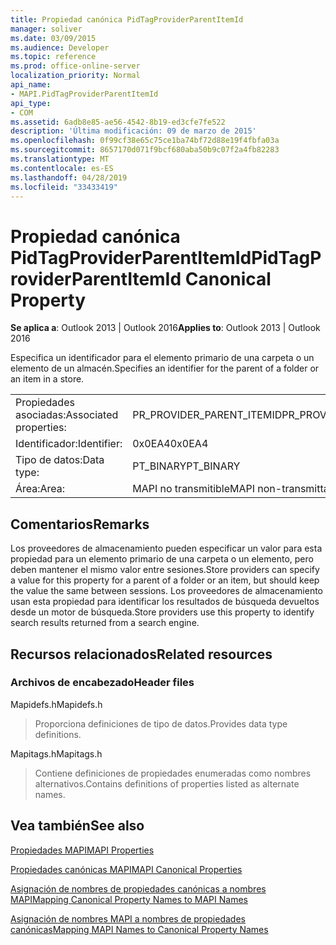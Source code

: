 ```yaml
---
title: Propiedad canónica PidTagProviderParentItemId
manager: soliver
ms.date: 03/09/2015
ms.audience: Developer
ms.topic: reference
ms.prod: office-online-server
localization_priority: Normal
api_name:
- MAPI.PidTagProviderParentItemId
api_type:
- COM
ms.assetid: 6adb8e85-ae56-4542-8b19-ed3cfe7fe522
description: 'Última modificación: 09 de marzo de 2015'
ms.openlocfilehash: 0f99cf38e65c75ce1ba74bf72d88e19f4fbfa03a
ms.sourcegitcommit: 8657170d071f9bcf680aba50b9c07f2a4fb82283
ms.translationtype: MT
ms.contentlocale: es-ES
ms.lasthandoff: 04/28/2019
ms.locfileid: "33433419"
---
```

# <a name="pidtagproviderparentitemid-canonical-property"></a><span data-ttu-id="5fecb-103">Propiedad canónica PidTagProviderParentItemId</span><span class="sxs-lookup"><span data-stu-id="5fecb-103">PidTagProviderParentItemId Canonical Property</span></span>

  
  
<span data-ttu-id="5fecb-104">**Se aplica a**: Outlook 2013 | Outlook 2016</span><span class="sxs-lookup"><span data-stu-id="5fecb-104">**Applies to**: Outlook 2013 | Outlook 2016</span></span> 
  
<span data-ttu-id="5fecb-105">Especifica un identificador para el elemento primario de una carpeta o un elemento de un almacén.</span><span class="sxs-lookup"><span data-stu-id="5fecb-105">Specifies an identifier for the parent of a folder or an item in a store.</span></span>
  
|||
|:-----|:-----|
|<span data-ttu-id="5fecb-106">Propiedades asociadas:</span><span class="sxs-lookup"><span data-stu-id="5fecb-106">Associated properties:</span></span>  <br/> |<span data-ttu-id="5fecb-107">PR_PROVIDER_PARENT_ITEMID</span><span class="sxs-lookup"><span data-stu-id="5fecb-107">PR_PROVIDER_PARENT_ITEMID</span></span>  <br/> |
|<span data-ttu-id="5fecb-108">Identificador:</span><span class="sxs-lookup"><span data-stu-id="5fecb-108">Identifier:</span></span>  <br/> |<span data-ttu-id="5fecb-109">0x0EA4</span><span class="sxs-lookup"><span data-stu-id="5fecb-109">0x0EA4</span></span>  <br/> |
|<span data-ttu-id="5fecb-110">Tipo de datos:</span><span class="sxs-lookup"><span data-stu-id="5fecb-110">Data type:</span></span>  <br/> |<span data-ttu-id="5fecb-111">PT_BINARY</span><span class="sxs-lookup"><span data-stu-id="5fecb-111">PT_BINARY</span></span>  <br/> |
|<span data-ttu-id="5fecb-112">Área:</span><span class="sxs-lookup"><span data-stu-id="5fecb-112">Area:</span></span>  <br/> |<span data-ttu-id="5fecb-113">MAPI no transmitible</span><span class="sxs-lookup"><span data-stu-id="5fecb-113">MAPI non-transmittable</span></span>  <br/> |
   
## <a name="remarks"></a><span data-ttu-id="5fecb-114">Comentarios</span><span class="sxs-lookup"><span data-stu-id="5fecb-114">Remarks</span></span>

<span data-ttu-id="5fecb-115">Los proveedores de almacenamiento pueden especificar un valor para esta propiedad para un elemento primario de una carpeta o un elemento, pero deben mantener el mismo valor entre sesiones.</span><span class="sxs-lookup"><span data-stu-id="5fecb-115">Store providers can specify a value for this property for a parent of a folder or an item, but should keep the value the same between sessions.</span></span> <span data-ttu-id="5fecb-116">Los proveedores de almacenamiento usan esta propiedad para identificar los resultados de búsqueda devueltos desde un motor de búsqueda.</span><span class="sxs-lookup"><span data-stu-id="5fecb-116">Store providers use this property to identify search results returned from a search engine.</span></span>
  
## <a name="related-resources"></a><span data-ttu-id="5fecb-117">Recursos relacionados</span><span class="sxs-lookup"><span data-stu-id="5fecb-117">Related resources</span></span>

### <a name="header-files"></a><span data-ttu-id="5fecb-118">Archivos de encabezado</span><span class="sxs-lookup"><span data-stu-id="5fecb-118">Header files</span></span>

<span data-ttu-id="5fecb-119">Mapidefs.h</span><span class="sxs-lookup"><span data-stu-id="5fecb-119">Mapidefs.h</span></span>
  
> <span data-ttu-id="5fecb-120">Proporciona definiciones de tipo de datos.</span><span class="sxs-lookup"><span data-stu-id="5fecb-120">Provides data type definitions.</span></span>
    
<span data-ttu-id="5fecb-121">Mapitags.h</span><span class="sxs-lookup"><span data-stu-id="5fecb-121">Mapitags.h</span></span>
  
> <span data-ttu-id="5fecb-122">Contiene definiciones de propiedades enumeradas como nombres alternativos.</span><span class="sxs-lookup"><span data-stu-id="5fecb-122">Contains definitions of properties listed as alternate names.</span></span>
    
## <a name="see-also"></a><span data-ttu-id="5fecb-123">Vea también</span><span class="sxs-lookup"><span data-stu-id="5fecb-123">See also</span></span>



[<span data-ttu-id="5fecb-124">Propiedades MAPI</span><span class="sxs-lookup"><span data-stu-id="5fecb-124">MAPI Properties</span></span>](mapi-properties.md)
  
[<span data-ttu-id="5fecb-125">Propiedades canónicas MAPI</span><span class="sxs-lookup"><span data-stu-id="5fecb-125">MAPI Canonical Properties</span></span>](mapi-canonical-properties.md)
  
[<span data-ttu-id="5fecb-126">Asignación de nombres de propiedades canónicas a nombres MAPI</span><span class="sxs-lookup"><span data-stu-id="5fecb-126">Mapping Canonical Property Names to MAPI Names</span></span>](mapping-canonical-property-names-to-mapi-names.md)
  
[<span data-ttu-id="5fecb-127">Asignación de nombres MAPI a nombres de propiedades canónicas</span><span class="sxs-lookup"><span data-stu-id="5fecb-127">Mapping MAPI Names to Canonical Property Names</span></span>](mapping-mapi-names-to-canonical-property-names.md)


